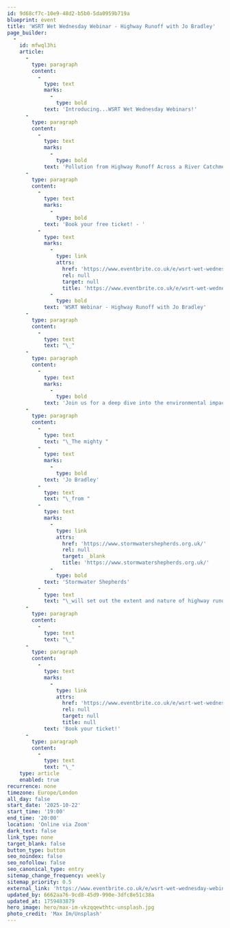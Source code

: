 ```yaml
---
id: 9d68cf7c-10e9-48d2-b5b0-5da0959b719a
blueprint: event
title: 'WSRT Wet Wednesday Webinar - Highway Runoff with Jo Bradley'
page_builder:
  -
    id: mfwql3hi
    article:
      -
        type: paragraph
        content:
          -
            type: text
            marks:
              -
                type: bold
            text: 'Introducing...WSRT Wet Wednesday Webinars!'
      -
        type: paragraph
        content:
          -
            type: text
            marks:
              -
                type: bold
            text: 'Pollution from Highway Runoff Across a River Catchment with Jo Bradley'
      -
        type: paragraph
        content:
          -
            type: text
            marks:
              -
                type: bold
            text: 'Book your free ticket! - '
          -
            type: text
            marks:
              -
                type: link
                attrs:
                  href: 'https://www.eventbrite.co.uk/e/wsrt-wet-wednesday-webinars-highway-runoff-with-jo-bradley-tickets-1716035060059?utm-campaign=social&utm-content=attendeeshare&utm-medium=discovery&utm-term=listing&utm-source=cp&aff=ebdsshcopyurl'
                  rel: null
                  target: null
                  title: 'https://www.eventbrite.co.uk/e/wsrt-wet-wednesday-webinars-highway-runoff-with-jo-bradley-tickets-1716035060059?utm-campaign=social&utm-content=attendeeshare&utm-medium=discovery&utm-term=listing&utm-source=cp&aff=ebdsshcopyurl'
              -
                type: bold
            text: 'WSRT Webinar - Highway Runoff with Jo Bradley'
      -
        type: paragraph
        content:
          -
            type: text
            text: "\_"
      -
        type: paragraph
        content:
          -
            type: text
            marks:
              -
                type: bold
            text: 'Join us for a deep dive into the environmental impact of highway runoff with the fantastically knowledgeable Jo Bradley in our first ever WSRT Wet Wednesday Webinar.'
      -
        type: paragraph
        content:
          -
            type: text
            text: "\_The mighty "
          -
            type: text
            marks:
              -
                type: bold
            text: 'Jo Bradley'
          -
            type: text
            text: "\_from "
          -
            type: text
            marks:
              -
                type: link
                attrs:
                  href: 'https://www.stormwatershepherds.org.uk/'
                  rel: null
                  target: _blank
                  title: 'https://www.stormwatershepherds.org.uk/'
              -
                type: bold
            text: 'Stormwater Shepherds'
          -
            type: text
            text: "\_will set out the extent and nature of highway runoff pollution and describe how harmful it is to river environments. She will also explain how to find this pollution and how to determine its effects on each river catchment. She will finally describe the techniques to treat highway runoff pollution successfully."
      -
        type: paragraph
        content:
          -
            type: text
            text: "\_"
      -
        type: paragraph
        content:
          -
            type: text
            marks:
              -
                type: link
                attrs:
                  href: 'https://www.eventbrite.co.uk/e/wsrt-wet-wednesday-webinars-highway-runoff-with-jo-bradley-tickets-1716035060059?aff=oddtdtcreator'
                  rel: null
                  target: null
                  title: null
            text: 'Book your ticket!'
      -
        type: paragraph
        content:
          -
            type: text
            text: "\_"
    type: article
    enabled: true
recurrence: none
timezone: Europe/London
all_day: false
start_date: '2025-10-22'
start_time: '19:00'
end_time: '20:00'
location: 'Online via Zoom'
dark_text: false
link_type: none
target_blank: false
button_type: button
seo_noindex: false
seo_nofollow: false
seo_canonical_type: entry
sitemap_change_frequency: weekly
sitemap_priority: 0.5
external_link: 'https://www.eventbrite.co.uk/e/wsrt-wet-wednesday-webinars-highway-runoff-with-jo-bradley-tickets-1716035060059?aff=oddtdtcreator'
updated_by: 6662aa76-9cd8-45d9-990e-3dfc8e51c38a
updated_at: 1759483879
hero_image: hero/max-im-vkzqqewthtc-unsplash.jpg
photo_credit: 'Max Im/Unsplash'
---
```

